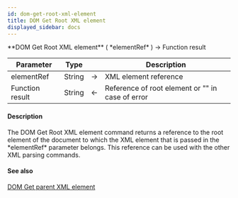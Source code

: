 ```yaml
---
id: dom-get-root-xml-element
title: DOM Get Root XML element
displayed_sidebar: docs
---
```


<!--REF #_command_.DOM Get Root XML element.Syntax-->**DOM Get Root XML element** ( *elementRef* ) -> Function result<!-- END REF-->
<!--REF #_command_.DOM Get Root XML element.Params-->
| Parameter | Type |  | Description |
| --- | --- | --- | --- |
| elementRef | String | -> | XML element reference |
| Function result | String | <- | Reference of root element or "" in case of error |

<!-- END REF-->

#### Description 

<!--REF #_command_.DOM Get Root XML element.Summary-->The DOM Get Root XML element command returns a reference to the root element of the document to which the XML element that is passed in the *elementRef* parameter belongs.<!-- END REF--> This reference can be used with the other XML parsing commands.

#### See also 

[DOM Get parent XML element](dom-get-parent-xml-element.md)  